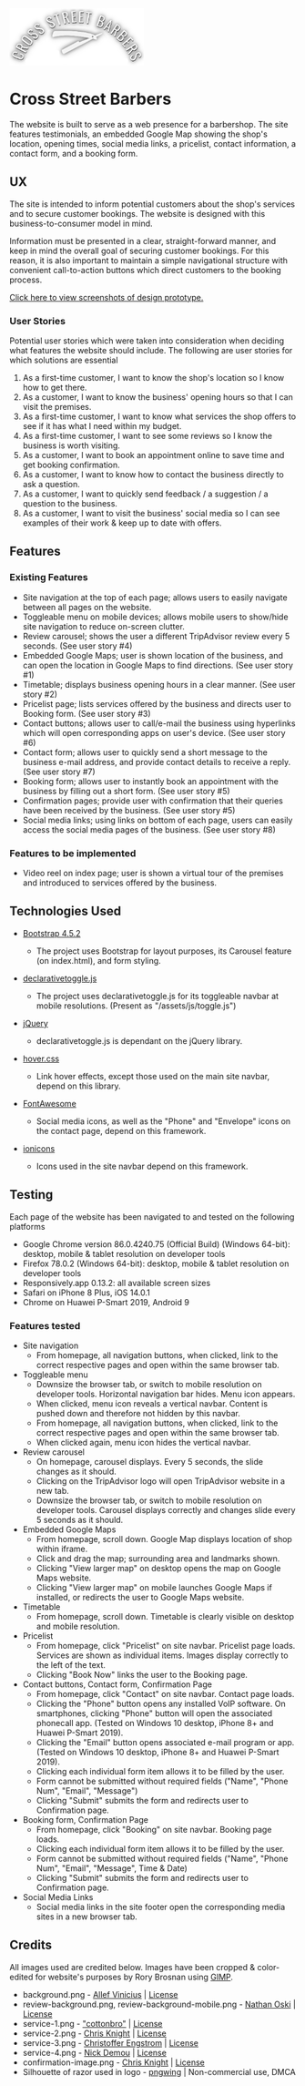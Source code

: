 <img src="/assets/images/logo.png" height="100">

# Cross Street Barbers
The website is built to serve as a web presence for a barbershop. The site features testimonials, an embedded Google Map showing the shop's location, opening times, social media links, a pricelist, contact information, a contact form, and a booking form. 

## UX 
The site is intended to inform potential customers about the shop's services and to secure customer bookings. The website is designed with this business-to-consumer model in mind.

Information must be presented in a clear, straight-forward manner, and keep in mind the overall goal of securing customer bookings. For this reason, it is also important to maintain a simple navigational structure with convenient call-to-action buttons which direct customers to the booking process.

[Click here to view screenshots of design prototype.](mockups.pdf)

### User Stories
Potential user stories which were taken into consideration when deciding what features the website should include. The following are user stories for which solutions are essential
1. As a first-time customer, I want to know the shop's location so I know how to get there.
2. As a customer, I want to know the business' opening hours so that I can visit the premises.
3. As a first-time customer, I want to know what services the shop offers to see if it has what I need within my budget.
4. As a first-time customer, I want to see some reviews so I know the business is worth visiting.
5. As a customer, I want to book an appointment online to save time and get booking confirmation.
6. As a customer, I want to know how to contact the business directly to ask a question.
7. As a customer, I want to quickly send feedback / a suggestion / a question to the business.
8. As a customer, I want to visit the business' social media so I can see examples of their work & keep up to date with offers. 

## Features
### Existing Features
- Site navigation at the top of each page; allows users to easily navigate between all pages on the website.
- Toggleable menu on mobile devices; allows mobile users to show/hide site navigation to reduce on-screen clutter.
- Review carousel; shows the user a different TripAdvisor review every 5 seconds. (See user story #4)
- Embedded Google Maps; user is shown location of the business, and can open the location in Google Maps to find directions. (See user story #1)
- Timetable; displays business opening hours in a clear manner. (See user story #2)
- Pricelist page; lists services offered by the business and directs user to Booking form. (See user story #3)
- Contact buttons; allows user to call/e-mail the business using hyperlinks which will open corresponding apps on user's device. (See user story #6)
- Contact form; allows user to quickly send a short message to the business e-mail address, and provide contact details to receive a reply. (See user story #7)
- Booking form; allows user to instantly book an appointment with the business by filling out a short form. (See user story #5)
- Confirmation pages; provide user with confirmation that their queries have been received by the business. (See user story #5)
- Social media links; using links on bottom of each page, users can easily access the social media pages of the business. (See user story #8)

### Features to be implemented 
- Video reel on index page; user is shown a virtual tour of the premises and introduced to services offered by the business.

##  Technologies Used
- [Bootstrap 4.5.2](https://getbootstrap.com/docs/4.0/about/license/)
  - The project uses Bootstrap for layout purposes, its Carousel feature (on index.html), and form styling. 

- [declarativetoggle.js](https://github.com/LearnWebCode/declarativeToggle/blob/master/LICENSE)
  - The project uses declarativetoggle.js for its toggleable navbar at mobile resolutions. (Present as "/assets/js/toggle.js")

- [jQuery](https://jquery.org/license/)
  - declarativetoggle.js is dependant on the jQuery library.

- [hover.css](https://ianlunn.github.io/Hover/#licenses)
  - Link hover effects, except those used on the main site navbar, depend on this library.

- [FontAwesome](https://fontawesome.com/license/free)
  - Social media icons, as well as the "Phone" and "Envelope" icons on the contact page, depend on this framework.

- [ionicons](https://github.com/ionic-team/ionicons/blob/master/LICENSE)
  - Icons used in the site navbar depend on this framework.

## Testing
Each page of the website has been navigated to and tested on the following platforms
- Google Chrome version 86.0.4240.75 (Official Build) (Windows 64-bit): desktop, mobile & tablet resolution on developer tools
- Firefox 78.0.2 (Windows 64-bit): desktop, mobile & tablet resolution on developer tools
- Responsively.app 0.13.2: all available screen sizes
- Safari on iPhone 8 Plus, iOS 14.0.1
- Chrome on Huawei P-Smart 2019, Android 9

### Features tested 
- Site navigation
  - From homepage, all navigation buttons, when clicked, link to the correct respective pages and open within the same browser tab.
- Toggleable menu
  - Downsize the browser tab, or switch to mobile resolution on developer tools. Horizontal navigation bar hides. Menu icon appears.
  - When clicked, menu icon reveals a vertical navbar. Content is pushed down and therefore not hidden by this navbar.
  - From homepage, all navigation buttons, when clicked, link to the correct respective pages and open within the same browser tab.
  - When clicked again, menu icon hides the vertical navbar.
- Review carousel
  - On homepage, carousel displays. Every 5 seconds, the slide changes as it should.
  - Clicking on the TripAdvisor logo will open TripAdvisor website in a new tab.
  - Downsize the browser tab, or switch to mobile resolution on developer tools. Carousel displays correctly and changes slide every 5 seconds as it should.
- Embedded Google Maps
  - From homepage, scroll down. Google Map displays location of shop within iframe.
  - Click and drag the map; surrounding area and landmarks shown.
  - Clicking "View larger map" on desktop opens the map on Google Maps website. 
  - Clicking "View larger map" on mobile launches Google Maps if installed, or redirects the user to Google Maps website.
- Timetable 
  - From homepage, scroll down. Timetable is clearly visible on desktop and mobile resolution.
- Pricelist
  - From homepage, click "Pricelist" on site navbar. Pricelist page loads. Services are shown as individual items. 
    Images display correctly to the left of the text. 
  - Clicking "Book Now" links the user to the Booking page.
- Contact buttons, Contact form, Confirmation Page
  - From homepage, click "Contact" on site navbar. Contact page loads. 
  - Clicking the "Phone" button opens any installed VoIP software. On smartphones, clicking "Phone" button will open the associated phonecall app. (Tested on Windows 10 desktop, iPhone 8+ and Huawei P-Smart 2019).
  - Clicking the "Email" button opens associated e-mail program or app. (Tested on Windows 10 desktop, iPhone 8+ and Huawei P-Smart 2019).
  - Clicking each individual form item allows it to be filled by the user.
  - Form cannot be submitted without required fields ("Name", "Phone Num", "Email", "Message")
  - Clicking "Submit" submits the form and redirects user to Confirmation page.
- Booking form, Confirmation Page
  - From homepage, click "Booking" on site navbar. Booking page loads.
  - Clicking each individual form item allows it to be filled by the user.
  - Form cannot be submitted without required fields ("Name", "Phone Num", "Email", "Message", Time & Date)
  - Clicking "Submit" submits the form and redirects user to Confirmation page.
- Social Media Links
  - Social media links in the site footer open the corresponding media sites in a new browser tab.

## Credits
All images used are credited below. Images have been cropped & color-edited for website's purposes by Rory Brosnan using [GIMP](https://www.gimp.org/). 
- background.png - [Allef Vinicius](https://unsplash.com/photos/IvQeAVeJULw) | [License](https://unsplash.com/license)
- review-background.png, review-background-mobile.png - [Nathan Oski](https://unsplash.com/photos/EW_rqoSdDes) | [License](https://unsplash.com/license)
- service-1.png - ["cottonbro"](https://www.pexels.com/photo/man-in-white-and-black-stripe-shirt-holding-black-pen-3998429/) | [License](https://www.pexels.com/license/)
- service-2.png - [Chris Knight](https://unsplash.com/photos/vI3m5UnZ0aQ) | [License](https://unsplash.com/license)
- service-3.png - [Christoffer Engstrom](https://unsplash.com/photos/1ouGlRChSbY) | [License](https://unsplash.com/license)
- service-4.png - [Nick Demou](https://www.pexels.com/photo/gray-hand-tool-1319459/) | [License](https://www.pexels.com/license/)
- confirmation-image.png - [Chris Knight](https://unsplash.com/photos/_H1XXY96pqw) | [License](https://unsplash.com/license)
- Silhouette of razor used in logo - [pngwing](https://www.pngwing.com/en/free-png-yxgwm) | Non-commercial use, DMCA